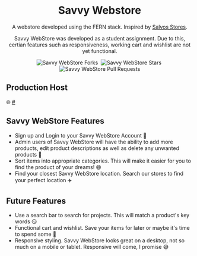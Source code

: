 <h1 align="center">Savvy Webstore</h1>

<p align="center">A webstore developed using the FERN stack. Inspired by <a href="https://www.salvosstores.com.au/">Salvos Stores</a>.</p>
<p align="center">Savvy WebStore was developed as a student assignment. Due to this, certian features such as responsiveness, working cart and wishlist are not yet functional.</p>

<div align="center">
  <img src='https://img.shields.io/github/forks/Thatskat/savvy-webstore?label=Forks&style=for-the-badge&color=%23bbf7d0' alt='Savvy WebStore Forks'/>&nbsp;
 <img src='https://img.shields.io/github/stars/Thatskat/savvy-webstore?style=for-the-badge&color=%23bbf7d0' alt='Savvy WebStore Stars'/>&nbsp;
 <img src='https://img.shields.io/github/issues-pr/Thatskat/savvy-webstore?style=for-the-badge&color=%23bbf7d0' alt='Savvy WebStore Pull Requests'/>
</div>

## Production Host

🌐 [#](#)

## Savvy WebStore Features
- Sign up and Login to your Savvy WebStore Account 💁
- Admin users of Savvy WebStore will have the ability to add more products, edit product descriptions as well as delete any unwanted products 🧮
- Sort items into appropriate categories. This will make it easier for you to find the product of your dreams! 😄
- Find your closest Savvy WebStore location. Search our stores to find your perfect location ✈️

## Future Features
- Use a search bar to search for projects. This will match a product's key words 😏
- Functional cart and wishlist. Save your items for later or maybe it's time to spend some 🤑
- Responsive styling. Savvy WebStore looks great on a desktop, not so much on a mobile or tablet. Responsive will come, I promise 😅



